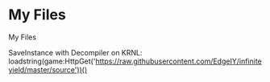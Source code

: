 # My Files
My Files




SaveInstance with Decompiler on KRNL:
loadstring(game:HttpGet('https://raw.githubusercontent.com/EdgeIY/infiniteyield/master/source'))()

